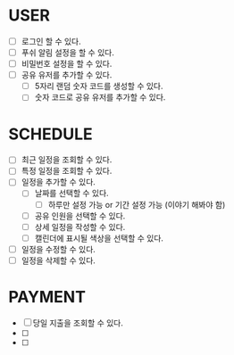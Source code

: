 # USER
- [ ] 로그인 할 수 있다.
- [ ] 푸쉬 알림 설정을 할 수 있다.
- [ ] 비밀번호 설정을 할 수 있다.
- [ ] 공유 유저를 추가할 수 있다.
  - [ ] 5자리 랜덤 숫자 코드를 생성할 수 있다.
  - [ ] 숫자 코드로 공유 유저를 추가할 수 있다.

# SCHEDULE
- [ ] 최근 일정을 조회할 수 있다.
- [ ] 특정 일정을 조회할 수 있다.
- [ ] 일정을 추가할 수 있다.
  - [ ] 날짜를 선택할 수 있다.
    - [ ] 하루만 설정 가능 or 기간 설정 가능 (이야기 해봐야 함)
  - [ ] 공유 인원을 선택할 수 있다.
  - [ ] 상세 일정을 작성할 수 있다.
  - [ ] 캘린더에 표시될 색상을 선택할 수 있다.
- [ ] 일정을 수정할 수 있다.
- [ ] 일정을 삭제할 수 있다.

# PAYMENT
- [ ] 당일 지출을 조회할 수 있다.
- [ ] 
- [ ] 
